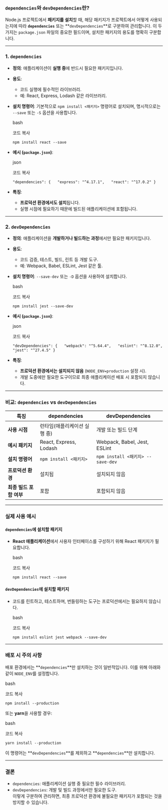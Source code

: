 
### **`dependencies`와 `devDependencies`란?**

Node.js 프로젝트에서 **패키지를 설치**할 때, 해당 패키지가 프로젝트에서 어떻게 사용되는지에 따라 **`dependencies`** 또는 **`devDependencies`**로 구분하여 관리합니다. 이 두 가지는 `package.json` 파일의 중요한 필드이며, 설치한 패키지의 용도를 명확히 구분합니다.

---

### 1. **`dependencies`**

- **정의**: 애플리케이션이 **실행 중**에 반드시 필요한 패키지입니다.
    
- **용도**:
    
    - 코드 실행에 필수적인 라이브러리.
    - 예: React, Express, Lodash 같은 라이브러리.
- **설치 명령어**: 기본적으로 `npm install <패키지>` 명령어로 설치되며, 명시적으로는 `--save` 또는 `-S` 옵션을 사용합니다.
    
    bash
    
    코드 복사
    
    `npm install react --save`
    
- **예시 (`package.json`)**:
    
    json
    
    코드 복사
    
    `"dependencies": {   "express": "^4.17.1",   "react": "^17.0.2" }`
    
- **특징**:
    
    - **프로덕션 환경에서도 설치**됩니다.
    - 실행 시점에 필요하기 때문에 빌드된 애플리케이션에 포함됩니다.

---

### 2. **`devDependencies`**

- **정의**: 애플리케이션을 **개발하거나 빌드하는 과정**에서만 필요한 패키지입니다.
    
- **용도**:
    
    - 코드 검증, 테스트, 빌드, 린트 등 개발 도구.
    - 예: Webpack, Babel, ESLint, Jest 같은 툴.
- **설치 명령어**: `--save-dev` 또는 `-D` 옵션을 사용하여 설치합니다.
    
    bash
    
    코드 복사
    
    `npm install jest --save-dev`
    
- **예시 (`package.json`)**:
    
    json
    
    코드 복사
    
    `"devDependencies": {   "webpack": "^5.64.4",   "eslint": "^8.12.0",   "jest": "^27.4.5" }`
    
- **특징**:
    
    - **프로덕션 환경에서는 설치되지 않음** (`NODE_ENV=production` 설정 시).
    - 개발 도중에만 필요한 도구이므로 최종 애플리케이션 배포 시 포함되지 않습니다.

---

### **비교: `dependencies` vs `devDependencies`**

|**특징**|**dependencies**|**devDependencies**|
|---|---|---|
|**사용 시점**|런타임(애플리케이션 실행 중)|개발 또는 빌드 단계|
|**예시 패키지**|React, Express, Lodash|Webpack, Babel, Jest, ESLint|
|**설치 명령어**|`npm install <패키지>`|`npm install <패키지> --save-dev`|
|**프로덕션 환경**|설치됨|설치되지 않음|
|**최종 빌드 포함 여부**|포함|포함되지 않음|

---

### **실제 사용 예시**

#### `dependencies`에 설치할 패키지

- **React 애플리케이션**에서 사용자 인터페이스를 구성하기 위해 React 패키지가 필요합니다.
    
    bash
    
    코드 복사
    
    `npm install react --save`
    

#### `devDependencies`에 설치할 패키지

- 코드를 린트하고, 테스트하며, 번들링하는 도구는 프로덕션에서는 필요하지 않습니다.
    
    bash
    
    코드 복사
    
    `npm install eslint jest webpack --save-dev`
    

---

### **배포 시 주의 사항**

배포 환경에서는 **`dependencies`**만 설치하는 것이 일반적입니다. 이를 위해 아래와 같이 `NODE_ENV`를 설정합니다.

bash

코드 복사

`npm install --production`

또는 **yarn**을 사용할 경우:

bash

코드 복사

`yarn install --production`

이 명령어는 **`devDependencies`**를 제외하고 **`dependencies`**만 설치합니다.

---

### **결론**

- `dependencies`: 애플리케이션 실행 중 필요한 필수 라이브러리.
- `devDependencies`: 개발 및 빌드 과정에서만 필요한 도구.  
    이렇게 구분하여 관리하면, 최종 프로덕션 환경에 불필요한 패키지가 포함되는 것을 방지할 수 있습니다.
    